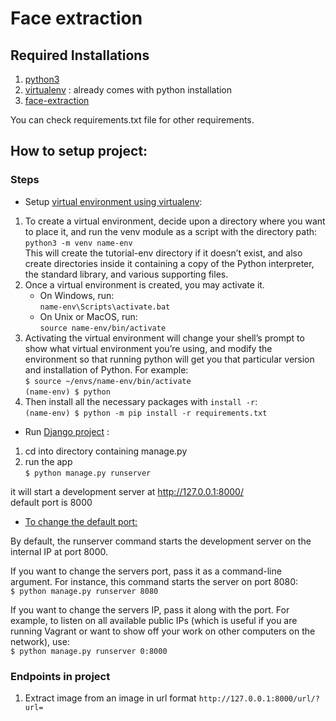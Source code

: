 # Face extraction

## Required Installations
1. [python3](https://www.python.org/downloads/)
2. [virtualenv](https://docs.python.org/3/tutorial/venv.html) : already comes with python installation
3. [face-extraction](https://pypi.org/project/face-extraction/)

You can check requirements.txt file for other requirements.

## How to setup project:
### Steps  
- Setup [virtual environment using virtualenv](https://docs.python.org/3/tutorial/venv.html):
1. To create a virtual environment, decide upon a directory where you want to place it, and run the venv module as a script with the directory path:  
`python3 -m venv name-env`  
   This will create the tutorial-env directory if it doesn’t exist, and also create directories inside it containing a copy of the Python interpreter, the standard library, and various supporting files.
2. Once a virtual environment is created, you may activate it.  
    - On Windows, run:  
`name-env\Scripts\activate.bat`
    - On Unix or MacOS, run:  
`source name-env/bin/activate`
3. Activating the virtual environment will change your shell’s prompt to show what virtual environment you’re using, and modify the environment so that running python will get you that particular version and installation of Python. For example:  
`$ source ~/envs/name-env/bin/activate`  
`(name-env) $ python`
4. Then install all the necessary packages with `install -r`:  
`(name-env) $ python -m pip install -r requirements.txt`  
- Run [Django project](https://docs.djangoproject.com/en/3.1/intro/tutorial01/) :  
1. cd into directory containing manage.py  
2. run the app  
   `$ python manage.py runserver` 
   
it will start a development server at http://127.0.0.1:8000/  
default port is 8000  

- [To change the default port:](https://docs.djangoproject.com/en/3.1/intro/tutorial01/#the-development-server)

By default, the runserver command starts the development server on the internal IP at port 8000.

If you want to change the servers port, pass it as a command-line argument. For instance, this command starts the server on port 8080:  
`$ python manage.py runserver 8080`

If you want to change the servers IP, pass it along with the port. For example, to listen on all available public IPs (which is useful if you are running Vagrant or want to show off your work on other computers on the network), use:  
`$ python manage.py runserver 0:8000`

### Endpoints in project
1. Extract image from an image in url format
`http://127.0.0.1:8000/url/?url=`


